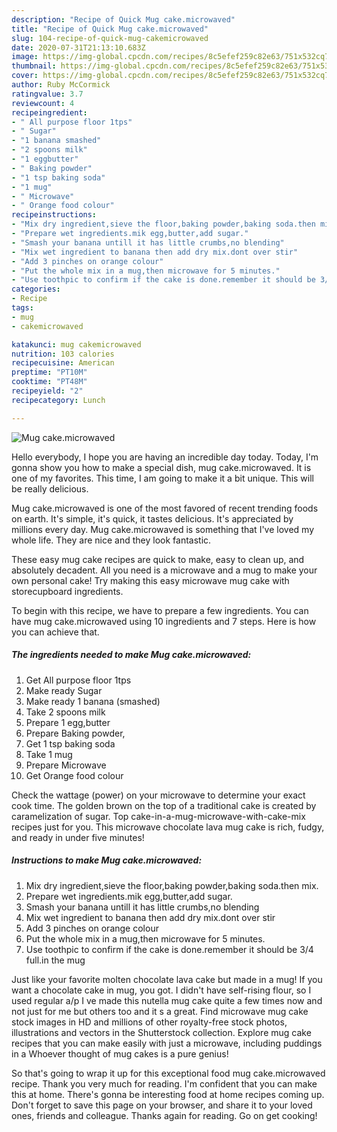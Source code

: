 ```yaml
---
description: "Recipe of Quick Mug cake.microwaved"
title: "Recipe of Quick Mug cake.microwaved"
slug: 104-recipe-of-quick-mug-cakemicrowaved
date: 2020-07-31T21:13:10.683Z
image: https://img-global.cpcdn.com/recipes/8c5efef259c82e63/751x532cq70/mug-cakemicrowaved-recipe-main-photo.jpg
thumbnail: https://img-global.cpcdn.com/recipes/8c5efef259c82e63/751x532cq70/mug-cakemicrowaved-recipe-main-photo.jpg
cover: https://img-global.cpcdn.com/recipes/8c5efef259c82e63/751x532cq70/mug-cakemicrowaved-recipe-main-photo.jpg
author: Ruby McCormick
ratingvalue: 3.7
reviewcount: 4
recipeingredient:
- " All purpose floor 1tps"
- " Sugar"
- "1 banana smashed"
- "2 spoons milk"
- "1 eggbutter"
- " Baking powder"
- "1 tsp baking soda"
- "1 mug"
- " Microwave"
- " Orange food colour"
recipeinstructions:
- "Mix dry ingredient,sieve the floor,baking powder,baking soda.then mix."
- "Prepare wet ingredients.mik egg,butter,add sugar."
- "Smash your banana untill it has little crumbs,no blending"
- "Mix wet ingredient to banana then add dry mix.dont over stir"
- "Add 3 pinches on orange colour"
- "Put the whole mix in a mug,then microwave for 5 minutes."
- "Use toothpic to confirm if the cake is done.remember it should be 3/4 full.in the mug"
categories:
- Recipe
tags:
- mug
- cakemicrowaved

katakunci: mug cakemicrowaved 
nutrition: 103 calories
recipecuisine: American
preptime: "PT10M"
cooktime: "PT48M"
recipeyield: "2"
recipecategory: Lunch

---
```



![Mug cake.microwaved](https://img-global.cpcdn.com/recipes/8c5efef259c82e63/751x532cq70/mug-cakemicrowaved-recipe-main-photo.jpg)

Hello everybody, I hope you are having an incredible day today. Today, I'm gonna show you how to make a special dish, mug cake.microwaved. It is one of my favorites. This time, I am going to make it a bit unique. This will be really delicious.

Mug cake.microwaved is one of the most favored of recent trending foods on earth. It's simple, it's quick, it tastes delicious. It's appreciated by millions every day. Mug cake.microwaved is something that I've loved my whole life. They are nice and they look fantastic.

These easy mug cake recipes are quick to make, easy to clean up, and absolutely decadent. All you need is a microwave and a mug to make your own personal cake! Try making this easy microwave mug cake with storecupboard ingredients.


To begin with this recipe, we have to prepare a few ingredients. You can have mug cake.microwaved using 10 ingredients and 7 steps. Here is how you can achieve that.

<!--inarticleads1-->

##### The ingredients needed to make Mug cake.microwaved:

1. Get  All purpose floor 1tps
1. Make ready  Sugar
1. Make ready 1 banana (smashed)
1. Take 2 spoons milk
1. Prepare 1 egg,butter
1. Prepare  Baking powder,
1. Get 1 tsp baking soda
1. Take 1 mug
1. Prepare  Microwave
1. Get  Orange food colour


Check the wattage (power) on your microwave to determine your exact cook time. The golden brown on the top of a traditional cake is created by caramelization of sugar. Top cake-in-a-mug-microwave-with-cake-mix recipes just for you. This microwave chocolate lava mug cake is rich, fudgy, and ready in under five minutes! 

<!--inarticleads2-->

##### Instructions to make Mug cake.microwaved:

1. Mix dry ingredient,sieve the floor,baking powder,baking soda.then mix.
1. Prepare wet ingredients.mik egg,butter,add sugar.
1. Smash your banana untill it has little crumbs,no blending
1. Mix wet ingredient to banana then add dry mix.dont over stir
1. Add 3 pinches on orange colour
1. Put the whole mix in a mug,then microwave for 5 minutes.
1. Use toothpic to confirm if the cake is done.remember it should be 3/4 full.in the mug


Just like your favorite molten chocolate lava cake but made in a mug! If you want a chocolate cake in mug, you got. I didn&#39;t have self-rising flour, so I used regular a/p I ve made this nutella mug cake quite a few times now and not just for me but others too and it s a great. Find microwave mug cake stock images in HD and millions of other royalty-free stock photos, illustrations and vectors in the Shutterstock collection. Explore mug cake recipes that you can make easily with just a microwave, including puddings in a Whoever thought of mug cakes is a pure genius! 

So that's going to wrap it up for this exceptional food mug cake.microwaved recipe. Thank you very much for reading. I'm confident that you can make this at home. There's gonna be interesting food at home recipes coming up. Don't forget to save this page on your browser, and share it to your loved ones, friends and colleague. Thanks again for reading. Go on get cooking!
